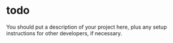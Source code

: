 # todo

You should put a description of your project here, plus any setup instructions for other developers, if necessary.